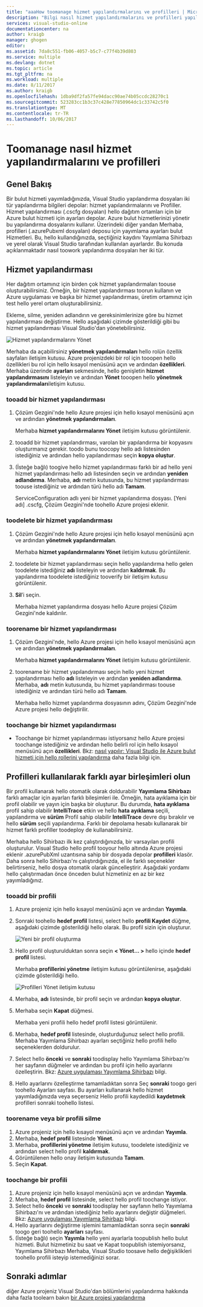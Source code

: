 ```yaml
---
title: "aaaHow toomanage hizmet yapılandırmalarını ve profilleri | Microsoft Docs"
description: "Bilgi nasıl hizmet yapılandırmalarını ve profilleri yapılandırma dosyalarını toowork | hangi hello dağıtım ortamları için ayarları depolar ve bulut Hizmetleri için yayınlama ayarlarını."
services: visual-studio-online
documentationcenter: na
author: kraigb
manager: ghogen
editor: 
ms.assetid: 7da8c551-fb06-4057-b5c7-c77f4b39d803
ms.service: multiple
ms.devlang: dotnet
ms.topic: article
ms.tgt_pltfrm: na
ms.workload: multiple
ms.date: 8/11/2017
ms.author: kraigb
ms.openlocfilehash: 1dba9df2fa57fe94dacc90ae74b05ccdc28270c1
ms.sourcegitcommit: 523283cc1b3c37c428e77850964dc1c33742c5f0
ms.translationtype: MT
ms.contentlocale: tr-TR
ms.lasthandoff: 10/06/2017
---
```

# <a name="how-toomanage-service-configurations-and-profiles"></a>Toomanage nasıl hizmet yapılandırmalarını ve profilleri
## <a name="overview"></a>Genel Bakış
Bir bulut hizmeti yayımladığınızda, Visual Studio yapılandırma dosyaları iki tür yapılandırma bilgileri depolar: hizmet yapılandırmalarını ve Profiller. Hizmet yapılandırması (.cscfg dosyaları) hello dağıtım ortamları için bir Azure bulut hizmeti için ayarları depolar. Azure bulut hizmetlerinizi yönetir bu yapılandırma dosyalarını kullanır. Üzerindeki diğer yandan Merhaba, profilleri (.azurePubxml dosyaları) deposu için yayımlama ayarları bulut Hizmetleri. Bu, hello kullandığınızda, seçtiğiniz kaydını Yayımlama Sihirbazı ve yerel olarak Visual Studio tarafından kullanılan ayarlardır. Bu konuda açıklanmaktadır nasıl toowork yapılandırma dosyaları her iki tür.

## <a name="service-configurations"></a>Hizmet yapılandırması
Her dağıtım ortamınız için birden çok hizmet yapılandırmaları toouse oluşturabilirsiniz. Örneğin, bir hizmet yapılandırması toorun kullanın ve Azure uygulaması ve başka bir hizmet yapılandırması, üretim ortamınız için test hello yerel ortam oluşturabilirsiniz.

Ekleme, silme, yeniden adlandırın ve gereksinimlerinize göre bu hizmet yapılandırması değiştirme. Hello aşağıdaki çizimde gösterildiği gibi bu hizmet yapılandırması Visual Studio'dan yönetebilirsiniz.

![Hizmet yapılandırmalarını Yönet](./media/vs-azure-tools-service-configurations-and-profiles-how-to-manage/manage-service-config.png)

Merhaba da açabilirsiniz **yönetmek yapılandırmaları** hello rolün özellik sayfaları iletişim kutusu. Azure projenizdeki bir rol için tooopen hello özellikleri bu rol için hello kısayol menüsünü açın ve ardından **özellikleri**. Merhaba üzerinde **ayarları** sekmesinde, hello genişletin **hizmet yapılandırmasını** listeleyin ve ardından **Yönet** tooopen hello **yönetmek yapılandırmaları**iletişim kutusu.

### <a name="tooadd-a-service-configuration"></a>tooadd bir hizmet yapılandırması
1. Çözüm Gezgini'nde hello Azure projesi için hello kısayol menüsünü açın ve ardından **yönetmek yapılandırmaları**.
   
    Merhaba **hizmet yapılandırmalarını Yönet** iletişim kutusu görüntülenir.
2. tooadd bir hizmet yapılandırması, varolan bir yapılandırma bir kopyasını oluşturmanız gerekir. toodo bunu toocopy hello adı listesinden istediğiniz ve ardından hello yapılandırması seçin **kopya oluştur**.
3. (İsteğe bağlı) toogive hello hizmet yapılandırması farklı bir ad hello yeni hizmet yapılandırması hello adı listesinden seçin ve ardından **yeniden adlandırma**. Merhaba, **adı** metin kutusunda, bu hizmet yapılandırması toouse istediğiniz ve ardından türü hello adı **Tamam**.
   
    ServiceConfiguration adlı yeni bir hizmet yapılandırma dosyası. [Yeni adı] .cscfg, Çözüm Gezgini'nde toohello Azure projesi eklenir.

### <a name="toodelete-a-service-configuration"></a>toodelete bir hizmet yapılandırması
1. Çözüm Gezgini'nde hello Azure projesi için hello kısayol menüsünü açın ve ardından **yönetmek yapılandırmaları**.
   
    Merhaba **hizmet yapılandırmalarını Yönet** iletişim kutusu görüntülenir.
2. toodelete bir hizmet yapılandırması seçin hello yapılandırma hello gelen toodelete istediğiniz **adı** listeleyin ve ardından **kaldırmak**. Bu yapılandırma toodelete istediğiniz tooverify bir iletişim kutusu görüntülenir.
3. **Sil**’i seçin.
   
     Merhaba hizmet yapılandırma dosyası hello Azure projesi Çözüm Gezgini'nde kaldırılır.

### <a name="toorename-a-service-configuration"></a>toorename bir hizmet yapılandırması
1. Çözüm Gezgini'nde, hello Azure projesi için hello kısayol menüsünü açın ve ardından **yönetmek yapılandırmaları**.
   
    Merhaba **hizmet yapılandırmalarını Yönet** iletişim kutusu görüntülenir.
2. toorename bir hizmet yapılandırması seçin hello yeni hizmet yapılandırması hello **adı** listeleyin ve ardından **yeniden adlandırma**. Merhaba, **adı** metin kutusunda, bu hizmet yapılandırması toouse istediğiniz ve ardından türü hello adı **Tamam**.
   
    Merhaba hello hizmet yapılandırma dosyasının adını, Çözüm Gezgini'nde Azure projesi hello değiştirilir.

### <a name="toochange-a-service-configuration"></a>toochange bir hizmet yapılandırması
* Toochange bir hizmet yapılandırması istiyorsanız hello Azure projesi toochange istediğiniz ve ardından hello belirli rol için hello kısayol menüsünü açın **özellikleri**. Bkz: [nasıl yapılır: Visual Studio ile Azure bulut hizmeti için hello rollerini yapılandırma](https://docs.microsoft.com/azure/vs-azure-tools-configure-roles-for-cloud-service) daha fazla bilgi için.

## <a name="make-different-setting-combinations-by-using-profiles"></a>Profilleri kullanılarak farklı ayar birleşimleri olun
Bir profil kullanarak hello otomatik olarak doldurabilir **Yayımlama Sihirbazı** farklı amaçlar için ayarları farklı bileşimleri ile. Örneğin, hata ayıklama için bir profil olabilir ve yayın için başka bir oluşturur. Bu durumda, **hata ayıklama** profil sahip olabilir **IntelliTrace** etkin ve hello **hata ayıklama** seçili, yapılandırma ve **sürüm** Profil sahip olabilir **IntelliTrace** devre dışı bırakılır ve hello **sürüm** seçili yapılandırma. Farklı bir depolama hesabı kullanarak bir hizmet farklı profiller toodeploy de kullanabilirsiniz.

Merhaba hello Sihirbazı ilk kez çalıştırdığınızda, bir varsayılan profili oluşturulur. Visual Studio hello profil tooyour hello altında Azure projesi eklenir .azurePubXml uzantısına sahip bir dosyada depolar **profilleri** klasör. Daha sonra hello Sihirbazı'nı çalıştırdığınızda, el ile farklı seçenekler belirtirseniz, hello dosya otomatik olarak güncelleştirir. Aşağıdaki yordamı hello çalıştırmadan önce önceden bulut hizmetiniz en az bir kez yayımladığınız.

### <a name="tooadd-a-profile"></a>tooadd bir profili
1. Azure projeniz için hello kısayol menüsünü açın ve ardından **Yayımla**.
2. Sonraki toohello **hedef profil** listesi, select hello **profili Kaydet** düğme, aşağıdaki çizimde gösterildiği hello olarak. Bu profil sizin için oluşturur.
   
    ![Yeni bir profil oluşturma](./media/vs-azure-tools-service-configurations-and-profiles-how-to-manage/create-new-profile.png)
3. Hello profil oluşturulduktan sonra seçin **< Yönet... >** hello içinde **hedef profil** listesi.
   
    Merhaba **profillerini yönetme** iletişim kutusu görüntülenirse, aşağıdaki çizimde gösterildiği hello.
   
    ![Profilleri Yönet iletişim kutusu](./media/vs-azure-tools-service-configurations-and-profiles-how-to-manage/manage-profiles.png)
4. Merhaba, **adı** listesinde, bir profil seçin ve ardından **kopya oluştur**.
5. Merhaba seçin **Kapat** düğmesi.
   
    Merhaba yeni profili hello hedef profil listesi görüntülenir.
6. Merhaba, **hedef profil** listesinde, oluşturduğunuz select hello profili. Merhaba Yayımlama Sihirbazı ayarları seçtiğiniz hello profili hello seçeneklerden doldurulur.
7. Select hello **önceki** ve **sonraki** toodisplay hello Yayımlama Sihirbazı'nı her sayfanın düğmeler ve ardından bu profil için hello ayarlarını özelleştirin. Bkz: [Azure uygulaması Yayımlama Sihirbazı](http://go.microsoft.com/fwlink/p/?LinkID=623085) bilgi.
8. Hello ayarlarını özelleştirme tamamladıktan sonra Seç **sonraki** toogo geri toohello Ayarları sayfası. Bu ayarları kullanarak hello hizmet yayımladığınızda veya seçerseniz Hello profili kaydedildi **kaydetmek** profilleri sonraki toohello listesi.

### <a name="toorename-or-delete-a-profile"></a>toorename veya bir profili silme
1. Azure projeniz için hello kısayol menüsünü açın ve ardından **Yayımla**.
2. Merhaba, **hedef profil** listesinde **Yönet**.
3. Merhaba, **profillerini yönetme** iletişim kutusu, toodelete istediğiniz ve ardından select hello profil **kaldırmak**.
4. Görüntülenen hello onay iletişim kutusunda **Tamam**.
5. Seçin **Kapat**.

### <a name="toochange-a-profile"></a>toochange bir profili
1. Azure projeniz için hello kısayol menüsünü açın ve ardından **Yayımla**.
2. Merhaba, **hedef profil** listesinde, select hello profil toochange istiyor.
3. Select hello **önceki** ve **sonraki** toodisplay her sayfanın hello Yayımlama Sihirbazı'nı ve ardından istediğiniz hello ayarlarını değiştir düğmeleri. Bkz: [Azure uygulaması Yayımlama Sihirbazı](http://go.microsoft.com/fwlink/p/?LinkID=623085) bilgi.
4. Hello ayarlarını değiştirme işlemini tamamladıktan sonra seçin **sonraki** toogo geri toohello **ayarları** sayfası.
5. (İsteğe bağlı) seçin **Yayımla** hello yeni ayarlarla toopublish hello bulut hizmeti. Bulut hizmetiniz bu saat ve Kapat toopublish istemiyorsanız, Yayımlama Sihirbazı Merhaba, Visual Studio toosave hello değişiklikleri toohello profili isteyip istemediğinizi sorar.

## <a name="next-steps"></a>Sonraki adımlar
diğer Azure projeniz Visual Studio'dan bölümlerini yapılandırma hakkında daha fazla toolearn bakın [bir Azure projesi yapılandırma](http://go.microsoft.com/fwlink/p/?LinkID=623075)

